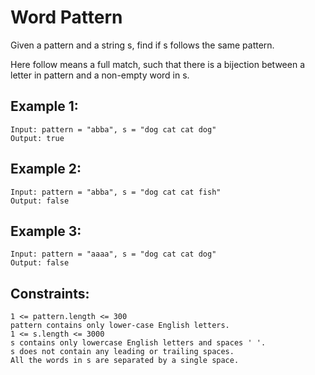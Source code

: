 # Word Pattern

Given a pattern and a string s, find if s follows the same pattern.

Here follow means a full match, such that there is a bijection between a letter in pattern and a non-empty word in s.

## Example 1:

```
Input: pattern = "abba", s = "dog cat cat dog"
Output: true
```

## Example 2:

```
Input: pattern = "abba", s = "dog cat cat fish"
Output: false
```

## Example 3:

```
Input: pattern = "aaaa", s = "dog cat cat dog"
Output: false
```

## Constraints:

```
1 <= pattern.length <= 300
pattern contains only lower-case English letters.
1 <= s.length <= 3000
s contains only lowercase English letters and spaces ' '.
s does not contain any leading or trailing spaces.
All the words in s are separated by a single space.
```
